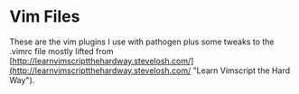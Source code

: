 # Vim Files

These are the vim plugins I use with pathogen plus some tweaks to the .vimrc
file mostly lifted from [http://learnvimscriptthehardway.stevelosh.com/](http://learnvimscriptthehardway.stevelosh.com/
"Learn Vimscript the Hard Way").
